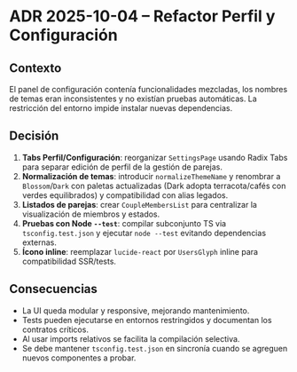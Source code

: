 # ADR 2025-10-04 – Refactor Perfil y Configuración

## Contexto
El panel de configuración contenía funcionalidades mezcladas, los nombres de temas eran inconsistentes y no existían pruebas automáticas. La restricción del entorno impide instalar nuevas dependencias.

## Decisión
1. **Tabs Perfil/Configuración**: reorganizar `SettingsPage` usando Radix Tabs para separar edición de perfil de la gestión de parejas.
2. **Normalización de temas**: introducir `normalizeThemeName` y renombrar a `Blossom`/`Dark` con paletas actualizadas (Dark adopta terracota/cafés con verdes equilibrados) y compatibilidad con alias legados.
3. **Listados de parejas**: crear `CoupleMembersList` para centralizar la visualización de miembros y estados.
4. **Pruebas con Node `--test`**: compilar subconjunto TS via `tsconfig.test.json` y ejecutar `node --test` evitando dependencias externas.
5. **Ícono inline**: reemplazar `lucide-react` por `UsersGlyph` inline para compatibilidad SSR/tests.

## Consecuencias
- La UI queda modular y responsive, mejorando mantenimiento.
- Tests pueden ejecutarse en entornos restringidos y documentan los contratos críticos.
- Al usar imports relativos se facilita la compilación selectiva.
- Se debe mantener `tsconfig.test.json` en sincronía cuando se agreguen nuevos componentes a probar.
